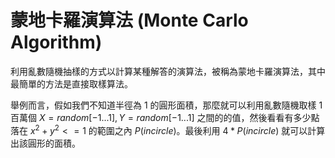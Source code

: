 # 蒙地卡羅演算法 (Monte Carlo Algorithm)

利用亂數隨機抽樣的方式以計算某種解答的演算法，被稱為蒙地卡羅演算法，其中最簡單的方法是直接取樣算法。

舉例而言，假如我們不知道半徑為 1 的圓形面積，那麼就可以利用亂數隨機取樣 1百萬個 $X=random[-1...1], Y=random[-1...1]$ 之間的的值，然後看看有多少點落在 $x^2 + y^2 <=1$ 的範圍之內 $P(in circle)$。最後利用 $4 * P(in circle)$ 就可以計算出該圓形的面積。


